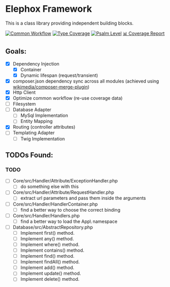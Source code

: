 # Elephox Framework

This is a class library providing independent building blocks.

[![Common Workflow](https://github.com/elephox-dev/framework/actions/workflows/common.yml/badge.svg)](https://github.com/elephox-dev/framework/actions/workflows/common.yml)
[![Type Coverage](https://shepherd.dev/github/elephox-dev/framework/coverage.svg)](https://shepherd.dev/github/elephox-dev/framework)
[![Psalm Level](https://shepherd.dev/github/elephox-dev/framework/level.svg)](https://shepherd.dev/github/elephox-dev/framework)
[📊 Coverage Report](https://elephox.dev/coverage)

## Goals:

- [x] Dependency Injection
  - [x] Container
  - [x] Dynamic lifespan (request/transient)
- [x] composer.json dependency sync across all modules (achieved using [wikimedia/composer-merge-plugin](https://github.com/wikimedia/composer-merge-plugin))
- [x] Http Client
- [x] Optimize common workflow (re-use coverage data)
- [ ] Filesystem
- [ ] Database Adapter
  - [ ] MySql Implementation
  - [ ] Entity Mapping
- [x] Routing (controller attributes)
- [ ] Templating Adapter
  - [ ] Twig Implementation

<!-- start todos -->
## TODOs Found:

### TODO

- [ ] Core/src/Handler/Attribute/ExceptionHandler.php
  - [ ] do something else with this
- [ ] Core/src/Handler/Attribute/RequestHandler.php
  - [ ] extract url parameters and pass them inside the arguments
- [ ] Core/src/Handler/HandlerContainer.php
  - [ ] find a better way to choose the correct binding
- [ ] Core/src/Handler/Handlers.php
  - [ ] find a better way to load the App\ namespace
- [ ] Database/src/AbstractRepository.php
  - [ ] Implement first() method.
  - [ ] Implement any() method.
  - [ ] Implement where() method.
  - [ ] Implement contains() method.
  - [ ] Implement find() method.
  - [ ] Implement findAll() method.
  - [ ] Implement add() method.
  - [ ] Implement update() method.
  - [ ] Implement delete() method.

<!-- end todos -->
